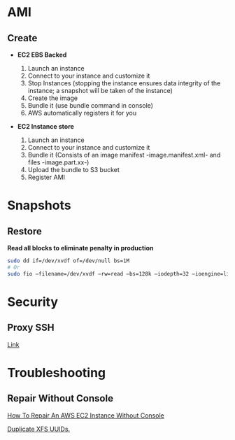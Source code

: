 # AMI

## Create

* **EC2 EBS Backed**


    1. Launch an instance
    2. Connect to your instance and customize it
    3. Stop Instances (stopping the instance ensures data integrity of the instance; a snapshot will be taken of the instance)
    4. Create the image 
    5. Bundle it (use bundle command in console) 
    6. AWS automatically registers it for you  

  
* **EC2 Instance store**

    1. Launch an instance
    2. Connect to your instance and customize it
    3. Bundle it (Consists of an image manifest -image.manifest.xml- and files -image.part.xx-) 
    4. Upload the bundle to S3 bucket
    5. Register AMI

# Snapshots

## Restore

**Read all blocks to eliminate penalty in production**

```sh
sudo dd if=/dev/xvdf of=/dev/null bs=1M
# Or
sudo fio –filename=/dev/xvdf –rw=read –bs=128k –iodepth=32 –ioengine=libaio –direct=1 –name=volume-initialize
```

# Security

## Proxy SSH

[Link](https://heipei.io/2015/02/26/SSH-Agent-Forwarding-considered-harmful/)

# Troubleshooting

## Repair Without Console

[How To Repair An AWS EC2 Instance Without Console](https://www.rootusers.com/how-to-repair-an-aws-ec2-instance-without-console/)

[Duplicate XFS UUIDs.](https://serverfault.com/questions/948408/mount-wrong-fs-type-bad-option-bad-superblock-on-dev-xvdf1-missing-codepage)